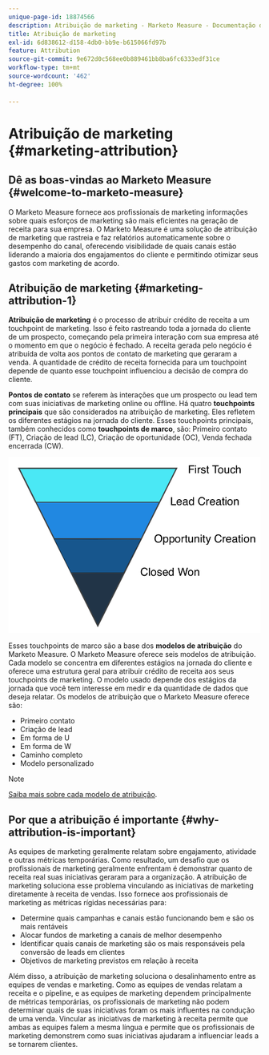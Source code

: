 ```yaml
---
unique-page-id: 18874566
description: Atribuição de marketing - Marketo Measure - Documentação do produto
title: Atribuição de marketing
exl-id: 6d838612-d158-4db0-bb9e-b615066fd97b
feature: Attribution
source-git-commit: 9e672d0c568ee0b889461bb8ba6fc6333edf31ce
workflow-type: tm+mt
source-wordcount: '462'
ht-degree: 100%

---
```


# Atribuição de marketing {#marketing-attribution}

## Dê as boas-vindas ao Marketo Measure {#welcome-to-marketo-measure}

O Marketo Measure fornece aos profissionais de marketing informações sobre quais esforços de marketing são mais eficientes na geração de receita para sua empresa. O Marketo Measure é uma solução de atribuição de marketing que rastreia e faz relatórios automaticamente sobre o desempenho do canal, oferecendo visibilidade de quais canais estão liderando a maioria dos engajamentos do cliente e permitindo otimizar seus gastos com marketing de acordo.

## Atribuição de marketing {#marketing-attribution-1}

**Atribuição de marketing** é o processo de atribuir crédito de receita a um touchpoint de marketing. Isso é feito rastreando toda a jornada do cliente de um prospecto, começando pela primeira interação com sua empresa até o momento em que o negócio é fechado. A receita gerada pelo negócio é atribuída de volta aos pontos de contato de marketing que geraram a venda. A quantidade de crédito de receita fornecida para um touchpoint depende de quanto esse touchpoint influenciou a decisão de compra do cliente.

**Pontos de contato** se referem às interações que um prospecto ou lead tem com suas iniciativas de marketing online ou offline. Há quatro **touchpoints principais** que são considerados na atribuição de marketing. Eles refletem os diferentes estágios na jornada do cliente. Esses touchpoints principais, também conhecidos como **touchpoints de marco**, são: Primeiro contato (FT), Criação de lead (LC), Criação de oportunidade (OC), Venda fechada encerrada (CW).

![](assets/1.png)

Esses touchpoints de marco são a base dos **modelos de atribuição** do Marketo Measure. O Marketo Measure oferece seis modelos de atribuição. Cada modelo se concentra em diferentes estágios na jornada do cliente e oferece uma estrutura geral para atribuir crédito de receita aos seus touchpoints de marketing. O modelo usado depende dos estágios da jornada que você tem interesse em medir e da quantidade de dados que deseja relatar. Os modelos de atribuição que o Marketo Measure oferece são:

* Primeiro contato
* Criação de lead
* Em forma de U
* Em forma de W
* Caminho completo
* Modelo personalizado

>[!NOTE]
>
>[Saiba mais sobre cada modelo de atribuição](/help/introduction-to-marketo-measure/overview-resources/marketo-measure-attribution-models.md).

## Por que a atribuição é importante {#why-attribution-is-important}

As equipes de marketing geralmente relatam sobre engajamento, atividade e outras métricas temporárias. Como resultado, um desafio que os profissionais de marketing geralmente enfrentam é demonstrar quanto de receita real suas iniciativas geraram para a organização. A atribuição de marketing soluciona esse problema vinculando as iniciativas de marketing diretamente à receita de vendas. Isso fornece aos profissionais de marketing as métricas rígidas necessárias para:

* Determine quais campanhas e canais estão funcionando bem e são os mais rentáveis
* Alocar fundos de marketing a canais de melhor desempenho
* Identificar quais canais de marketing são os mais responsáveis pela conversão de leads em clientes
* Objetivos de marketing previstos em relação à receita

Além disso, a atribuição de marketing soluciona o desalinhamento entre as equipes de vendas e marketing. Como as equipes de vendas relatam a receita e o pipeline, e as equipes de marketing dependem principalmente de métricas temporárias, os profissionais de marketing não podem determinar quais de suas iniciativas foram os mais influentes na condução de uma venda. Vincular as iniciativas de marketing à receita permite que ambas as equipes falem a mesma língua e permite que os profissionais de marketing demonstrem como suas iniciativas ajudaram a influenciar leads a se tornarem clientes.
